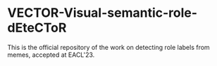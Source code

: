# VECTOR-Visual-semantic-role-dEteCToR
This is the official repository of the work on detecting role labels from memes, accepted at EACL'23.

